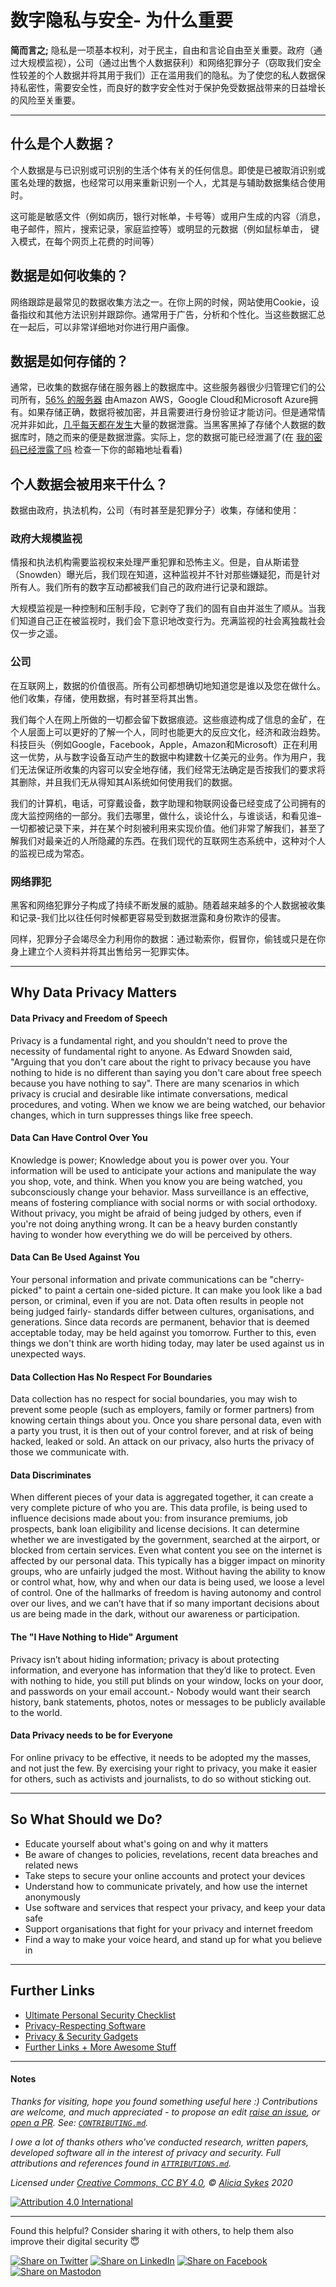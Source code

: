 # 数字隐私与安全- 为什么重要


**简而言之;** 隐私是一项基本权利，对于民主，自由和言论自由至关重要。政府（通过大规模监视），公司（通过出售个人数据获利）和网络犯罪分子（窃取我们安全性较差的个人数据并将其用于我们）正在滥用我们的隐私。为了使您的私人数据保持私密性，需要安全性，而良好的数字安全性对于保护免受数据战带来的日益增长的风险至关重要。

----

## 什么是个人数据？
个人数据是与已识别或可识别的生活个体有关的任何信息。即使是已被取消识别或匿名处理的数据，也经常可以用来重新识别一个人，尤其是与辅助数据集结合使用时。

这可能是敏感文件（例如病历，银行对帐单，卡号等）或用户生成的内容（消息，电子邮件，照片，搜索记录，家庭监控等）或明显的元数据（例如鼠标单击， 键入模式，在每个网页上花费的时间等）

## 数据是如何收集的？
网络跟踪是最常见的数据收集方法之一。在你上网的时候，网站使用Cookie，设备指纹和其他方法识别并跟踪你。通常用于广告，分析和个性化。当这些数据汇总在一起后，可以非常详细地对你进行用户画像。

## 数据是如何存储的？
通常，已收集的数据存储在服务器上的数据库中。这些服务器很少归管理它们的公司所有，[56% 的服务器](https://www.canalys.com/newsroom/global-cloud-market-Q3-2019) 由Amazon AWS，Google Cloud和Microsoft Azure拥有。如果存储正确，数据将被加密，并且需要进行身份验证才能访问。但是通常情况并非如此，[几乎每天都在发生](https://selfkey.org/data-breaches-in-2019/)大量的数据泄露。当黑客黑掉了存储个人数据的数据库时，随之而来的便是数据泄露。实际上，您的数据可能已经泄漏了(在 [我的密码已经泄露了吗](https://haveibeenpwned.com) 检查一下你的邮箱地址看看)

## 个人数据会被用来干什么？

数据由政府，执法机构，公司（有时甚至是犯罪分子）收集，存储和使用：

### 政府大规模监视
情报和执法机构需要监视权来处理严重犯罪和恐怖主义。但是，自从斯诺登（Snowden）曝光后，我们现在知道，这种监视并不针对那些嫌疑犯，而是针对所有人。我们所有的数字互动都被我们自己的政府进行记录和跟踪。

大规模监视是一种控制和压制手段，它剥夺了我们的固有自由并滋生了顺从。当我们知道自己正在被监视时，我们会下意识地改变行为。充满监视的社会离独裁社会仅一步之遥。

### 公司
在互联网上，数据的价值很高。所有公司都想确切地知道您是谁以及您在做什么。他们收集，存储，使用数据，有时甚至将其出售。

我们每个人在网上所做的一切都会留下数据痕迹。这些痕迹构成了信息的金矿，在个人层面上可以更好的了解一个人，同时也能更大的反应文化，经济和政治趋势。科技巨头（例如Google，Facebook，Apple，Amazon和Microsoft）正在利用这一优势，从与数字设备互动产生的数据中构建数十亿美元的业务。作为用户，我们无法保证所收集的内容可以安全地存储，我们经常无法确定是否按我们的要求将其删除，并且我们无从得知其AI系统如何使用我们的数据。

我们的计算机，电话，可穿戴设备，数字助理和物联网设备已经变成了公司拥有的庞大监控网络的一部分。我们去哪里，做什么，谈论什么，与谁谈话，和看见谁–一切都被记录下来，并在某个时刻被利用来实现价值。他们非常了解我们，甚至了解我们对最亲近的人所隐藏的东西。在我们现代的互联网生态系统中，这种对个人的监视已成为常态。

### 网络罪犯
黑客和网络犯罪分子构成了持续不断发展的威胁。随着越来越多的个人数据被收集和记录-我们比以往任何时候都更容易受到数据泄露和身份欺诈的侵害。

同样，犯罪分子会竭尽全力利用你的数据：通过勒索你，假冒你，偷钱或只是在你身上建立个人资料并将其出售给另一犯罪实体。

---

## Why Data Privacy Matters

#### Data Privacy and Freedom of Speech
Privacy is a fundamental right, and you shouldn't need to prove the necessity of fundamental right to anyone. As Edward Snowden said, "Arguing that you don't care about the right to privacy because you have nothing to hide is no different than saying you don't care about free speech because you have nothing to say". There are many scenarios in which privacy is crucial and desirable like intimate conversations, medical procedures, and voting. When we know we are being watched, our behavior changes, which in turn suppresses things like free speech.

#### Data Can Have Control Over You
Knowledge is power; Knowledge about you is power over you. Your information will be used to anticipate your actions and manipulate the way you shop, vote, and think. When you know you are being watched, you subconsciously change your behavior. Mass surveillance  is an effective, means of fostering compliance with social norms or with social orthodoxy. Without privacy, you might be afraid of being judged by others, even if you're not doing anything wrong. It can be a heavy burden constantly having to wonder how everything we do will be perceived by others.

#### Data Can Be Used Against You
Your personal information and private communications can be "cherry-picked" to paint a certain one-sided picture. It can make you look like a bad person, or criminal, even if you are not. Data often results in people not being judged fairly- standards differ between cultures, organisations, and generations. Since data records are permanent, behavior that is deemed acceptable today, may be held against you tomorrow. Further to this, even things we don't think are worth hiding today, may later be used against us in unexpected ways.

#### Data Collection Has No Respect For Boundaries
Data collection has no respect for social boundaries, you may wish to prevent some people (such as employers, family or former partners) from knowing certain things about you. Once you share personal data, even with a party you trust, it is then out of your control forever, and at risk of being hacked, leaked or sold. An attack on our privacy, also hurts the privacy of those we communicate with.

#### Data Discriminates
When different pieces of your data is aggregated together, it can create a very complete picture of who you are. This data profile, is being used to influence decisions made about you: from insurance premiums, job prospects, bank loan eligibility and license decisions. It can determine whether we are investigated by the government, searched at the airport, or blocked from certain services. Even what content you see on the internet is affected by our personal data. This typically has a bigger impact on minority groups, who are unfairly judged the most. Without having the ability to know or control what, how, why and when our data is being used, we loose a level of control. One of the hallmarks of freedom is having autonomy and control over our lives, and we can’t have that if so many important decisions about us are being made in the dark, without our awareness or participation.

#### The "I Have Nothing to Hide" Argument
Privacy isn’t about hiding information; privacy is about protecting information, and everyone has information that they’d like to protect. Even with nothing to hide, you still put blinds on your window, locks on your door, and passwords on your email account.- Nobody would want their search history, bank statements, photos, notes or messages to be publicly available to the world.

#### Data Privacy needs to be for Everyone
For online privacy to be effective, it needs to be adopted my the masses, and not just the few. By exercising your right to privacy, you make it easier for others, such as activists and journalists, to do so without sticking out.

----

## So What Should we Do?

- Educate yourself about what's going on and why it matters
- Be aware of changes to policies, revelations, recent data breaches and related news
- Take steps to secure your online accounts and protect your devices
- Understand how to communicate privately, and how use the internet anonymously
- Use software and services that respect your privacy, and keep your data safe
- Support organisations that fight for your privacy and internet freedom
- Find a way to make your voice heard, and stand up for what you believe in

----

## Further Links
- [Ultimate Personal Security Checklist](/README.md)
- [Privacy-Respecting Software](/5_Privacy_Respecting_Software.md)
- [Privacy & Security Gadgets](/6_Privacy_and-Security_Gadgets.md)
- [Further Links + More Awesome Stuff](/4_Privacy_And_Security_Links.md)

----

#### Notes

*Thanks for visiting, hope you found something useful here :) Contributions are welcome, and much appreciated - to propose an edit [raise an issue](https://github.com/Lissy93/personal-security-checklist/issues/new/choose), or [open a PR](https://github.com/Lissy93/personal-security-checklist/pull/new/master). See: [`CONTRIBUTING.md`](/.github/CONTRIBUTING.md).*

*I owe a lot of thanks others who've conducted research, written papers, developed software all in the interest of privacy and security. Full attributions and references found in [`ATTRIBUTIONS.md`](/ATTRIBUTIONS.md).*


*Licensed under [Creative Commons, CC BY 4.0](https://creativecommons.org/licenses/by/4.0/), © [Alicia Sykes](https://aliciasykes.com) 2020*

[![Attribution 4.0 International](https://licensebuttons.net/l/by/3.0/88x31.png)](https://github.com/Lissy93/personal-security-checklist/blob/master/LICENSE.md)

----

Found this helpful? Consider sharing it with others, to help them also improve their digital security 😇

[![Share on Twitter](https://img.shields.io/badge/Share-Twitter-17a2f3?style=for-the-badge&logo=Twitter)](http://twitter.com/share?text=Check%20out%20the%20Personal%20Cyber%20Security%20Checklist-%20an%20ultimate%20list%20of%20tips%20for%20protecting%20your%20digital%20security%20and%20privacy%20in%202020%2C%20with%20%40Lissy_Sykes%20%F0%9F%94%90%20%20%F0%9F%9A%80&url=https://github.com/Lissy93/personal-security-checklist)
[![Share on LinkedIn](https://img.shields.io/badge/Share-LinkedIn-0077b5?style=for-the-badge&logo=LinkedIn)](
http://www.linkedin.com/shareArticle?mini=true&url=https://github.com/Lissy93/personal-security-checklist&title=The%20Ultimate%20Personal%20Cyber%20Security%20Checklist&summary=%F0%9F%94%92%20A%20curated%20list%20of%20100%2B%20tips%20for%20protecting%20digital%20security%20and%20privacy%20in%202020&source=https://github.com/Lissy93)
[![Share on Facebook](https://img.shields.io/badge/Share-Facebook-4267b2?style=for-the-badge&logo=Facebook)](https://www.linkedin.com/shareArticle?mini=true&url=https%3A//github.com/Lissy93/personal-security-checklist&title=The%20Ultimate%20Personal%20Cyber%20Security%20Checklist&summary=%F0%9F%94%92%20A%20curated%20list%20of%20100%2B%20tips%20for%20protecting%20digital%20security%20and%20privacy%20in%202020&source=)
[![Share on Mastodon](https://img.shields.io/badge/Share-Mastodon-56a7e1?style=for-the-badge&logo=Mastodon)](https://mastodon.social/web/statuses/new?text=Check%20out%20the%20Ultimate%20Personal%20Cyber%20Security%20Checklist%20by%20%40Lissy93%20on%20%23GitHub%20%20%F0%9F%94%90%20%E2%9C%A8)
